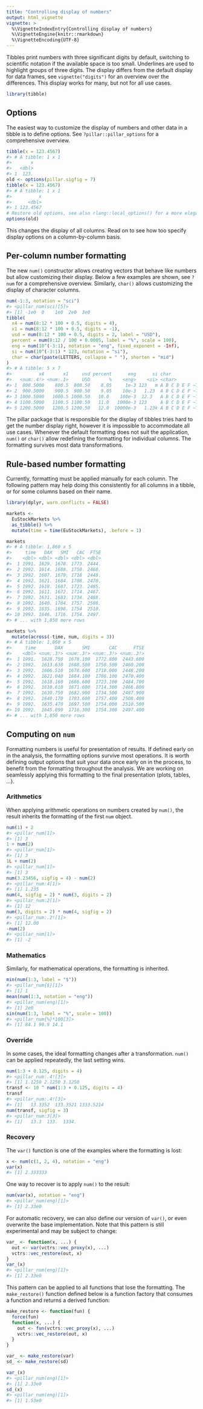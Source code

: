 ```yaml
---
title: "Controlling display of numbers"
output: html_vignette
vignette: >
  %\VignetteIndexEntry{Controlling display of numbers}
  %\VignetteEngine{knitr::rmarkdown}
  %\VignetteEncoding{UTF-8}
---
```




Tibbles print numbers with three significant digits by default, switching to scientific notation if the available space is too small.
Underlines are used to highlight groups of three digits.
The display differs from the default display for data frames, see `vignette("digits")` for an overview over the differences.
This display works for many, but not for all use cases.


```r
library(tibble)
```

## Options

The easiest way to customize the display of numbers and other data in a tibble is to define options.
See `?pillar::pillar_options` for a comprehensive overview.


```r
tibble(x = 123.4567)
#> # A tibble: 1 x 1
#>       x
#>   <dbl>
#> 1  123.
old <- options(pillar.sigfig = 7)
tibble(x = 123.4567)
#> # A tibble: 1 x 1
#>          x
#>      <dbl>
#> 1 123.4567
# Restore old options, see also rlang::local_options() for a more elegant way
options(old)
```

This changes the display of all columns.
Read on to see how too specify display options on a column-by-column basis.


## Per-column number formatting

The new `num()` constructor allows creating vectors that behave like numbers but allow customizing their display.
Below a few examples are shown, see `?num` for a comprehensive overview.
Similarly, `char()` allows customizing the display of character columns.


```r
num(-1:3, notation = "sci")
#> <pillar_num(sci)[5]>
#> [1] -1e0  0    1e0  2e0  3e0
tibble(
  x4 = num(8:12 * 100 + 0.5, digits = 4),
  x1 = num(8:12 * 100 + 0.5, digits = -1),
  usd = num(8:12 * 100 + 0.5, digits = 2, label = "USD"),
  percent = num(8:12 / 100 + 0.0005, label = "%", scale = 100),
  eng = num(10^(-3:1), notation = "eng", fixed_exponent = -Inf),
  si = num(10^(-3:1) * 123, notation = "si"),
  char = char(paste(LETTERS, collapse = " "), shorten = "mid")
)
#> # A tibble: 5 x 7
#>          x4       x1     usd percent      eng      si char                      
#>   <num:.4!> <num:.1>     USD       %    <eng>    <si> <char>                    
#> 1  800.5000    800.5  800.50    8.05     1e-3 123   m A B C D E F ~T U V W X Y Z
#> 2  900.5000    900.5  900.50    9.05    10e-3   1.23  A B C D E F ~T U V W X Y Z
#> 3 1000.5000   1000.5 1000.50   10.0    100e-3  12.3   A B C D E F ~T U V W X Y Z
#> 4 1100.5000   1100.5 1100.50   11.0   1000e-3 123     A B C D E F ~T U V W X Y Z
#> 5 1200.5000   1200.5 1200.50   12.0  10000e-3   1.23k A B C D E F ~T U V W X Y Z
```

The pillar package that is responsible for the display of tibbles tries hard to get the number display right, however it is impossible to accommodate all use cases.
Whenever the default formatting does not suit the application, `num()` or `char()` allow redefining the formatting for individual columns.
The formatting survives most data transformations.

## Rule-based number formatting

Currently, formatting must be applied manually for each column.
The following pattern may help doing this consistently for all columns in a tibble, or for some columns based on their name.


```r
library(dplyr, warn.conflicts = FALSE)

markets <-
  EuStockMarkets %>%
  as_tibble() %>%
  mutate(time = time(EuStockMarkets), .before = 1)

markets
#> # A tibble: 1,860 x 5
#>     time   DAX   SMI   CAC  FTSE
#>    <dbl> <dbl> <dbl> <dbl> <dbl>
#>  1 1991. 1629. 1678. 1773. 2444.
#>  2 1992. 1614. 1688. 1750. 2460.
#>  3 1992. 1607. 1679. 1718  2448.
#>  4 1992. 1621. 1684. 1708. 2470.
#>  5 1992. 1618. 1687. 1723. 2485.
#>  6 1992. 1611. 1672. 1714. 2467.
#>  7 1992. 1631. 1683. 1734. 2488.
#>  8 1992. 1640. 1704. 1757. 2508.
#>  9 1992. 1635. 1698. 1754  2510.
#> 10 1992. 1646. 1716. 1754. 2497.
#> # ... with 1,850 more rows

markets %>%
  mutate(across(-time, num, digits = 3))
#> # A tibble: 1,860 x 5
#>     time       DAX       SMI       CAC      FTSE
#>    <dbl> <num:.3!> <num:.3!> <num:.3!> <num:.3!>
#>  1 1991.  1628.750  1678.100  1772.800  2443.600
#>  2 1992.  1613.630  1688.500  1750.500  2460.200
#>  3 1992.  1606.510  1678.600  1718.000  2448.200
#>  4 1992.  1621.040  1684.100  1708.100  2470.400
#>  5 1992.  1618.160  1686.600  1723.100  2484.700
#>  6 1992.  1610.610  1671.600  1714.300  2466.800
#>  7 1992.  1630.750  1682.900  1734.500  2487.900
#>  8 1992.  1640.170  1703.600  1757.400  2508.400
#>  9 1992.  1635.470  1697.500  1754.000  2510.500
#> 10 1992.  1645.890  1716.300  1754.300  2497.400
#> # ... with 1,850 more rows
```

## Computing on `num`

Formatting numbers is useful for presentation of results.
If defined early on in the analysis, the formatting options survive most operations.
It is worth defining output options that suit your data once early on in the process, to benefit from the formatting throughout the analysis.
We are working on seamlessly applying this formatting to the final presentation (plots, tables, ...).


### Arithmetics

When applying arithmetic operations on numbers created by `num()`, the result inherits the formatting of the first `num` object.


```r
num(1) + 2
#> <pillar_num[1]>
#> [1] 3
1 + num(2)
#> <pillar_num[1]>
#> [1] 3
1L + num(2)
#> <pillar_num[1]>
#> [1] 3
num(3.23456, sigfig = 4) - num(2)
#> <pillar_num:4[1]>
#> [1] 1.235
num(4, sigfig = 2) * num(3, digits = 2)
#> <pillar_num:2[1]>
#> [1] 12
num(3, digits = 2) * num(4, sigfig = 2)
#> <pillar_num:.2![1]>
#> [1] 12.00
-num(2)
#> <pillar_num[1]>
#> [1] -2
```

### Mathematics

Similarly, for mathematical operations, the formatting is inherited.


```r
min(num(1:3, label = "$"))
#> <pillar_num{$}[1]>
#> [1] 1
mean(num(1:3, notation = "eng"))
#> <pillar_num(eng)[1]>
#> [1] 2e0
sin(num(1:3, label = "%", scale = 100))
#> <pillar_num{%}*100[3]>
#> [1] 84.1 90.9 14.1
```


### Override

In some cases, the ideal formatting changes after a transformation.
`num()` can be applied repeatedly, the last setting wins.


```r
num(1:3 + 0.125, digits = 4)
#> <pillar_num:.4![3]>
#> [1] 1.1250 2.1250 3.1250
transf <- 10 ^ num(1:3 + 0.125, digits = 4)
transf
#> <pillar_num:.4![3]>
#> [1]   13.3352  133.3521 1333.5214
num(transf, sigfig = 3)
#> <pillar_num:3[3]>
#> [1]   13.3  133.  1334.
```

### Recovery

The `var()` function is one of the examples where the formatting is lost:


```r
x <- num(c(1, 2, 4), notation = "eng")
var(x)
#> [1] 2.333333
```

One way to recover is to apply `num()` to the result:


```r
num(var(x), notation = "eng")
#> <pillar_num(eng)[1]>
#> [1] 2.33e0
```

For automatic recovery, we can also define our version of `var()`, or even overwrite the base implementation.
Note that this pattern is still experimental and may be subject to change:


```r
var_ <- function(x, ...) {
  out <- var(vctrs::vec_proxy(x), ...)
  vctrs::vec_restore(out, x)
}
var_(x)
#> <pillar_num(eng)[1]>
#> [1] 2.33e0
```

This pattern can be applied to all functions that lose the formatting.
The `make_restore()` function defined below is a function factory that consumes a function and returns a derived function:


```r
make_restore <- function(fun) {
  force(fun)
  function(x, ...) {
    out <- fun(vctrs::vec_proxy(x), ...)
    vctrs::vec_restore(out, x)
  }
}

var_ <- make_restore(var)
sd_ <- make_restore(sd)

var_(x)
#> <pillar_num(eng)[1]>
#> [1] 2.33e0
sd_(x)
#> <pillar_num(eng)[1]>
#> [1] 1.53e0
```
